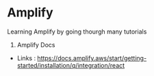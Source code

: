 # Amplify
Learning Amplify by going thourgh many tutorials

1. Amplify Docs 
- Links : https://docs.amplify.aws/start/getting-started/installation/q/integration/react
